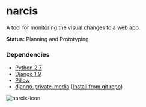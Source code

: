 # narcis
A tool for monitoring the visual changes to a web app.

**Status:** Planning and Prototyping

### Dependencies

 - [Python 2.7](https://wiki.python.org/moin/BeginnersGuide/Download)
 - [Django 1.9](https://docs.djangoproject.com/en/1.9/topics/install/)
 - [Pillow](https://pillow.readthedocs.org/en/3.0.0/installation.html)
 - [django-private-media](https://pypi.python.org/pypi/django-private-media) ([Install from git repo](https://github.com/RacingTadpole/django-private-media/issues/9))

![narcis-icon](https://cloud.githubusercontent.com/assets/3108007/12534299/7ddce590-c217-11e5-8ea1-f1489515f0e4.png)
